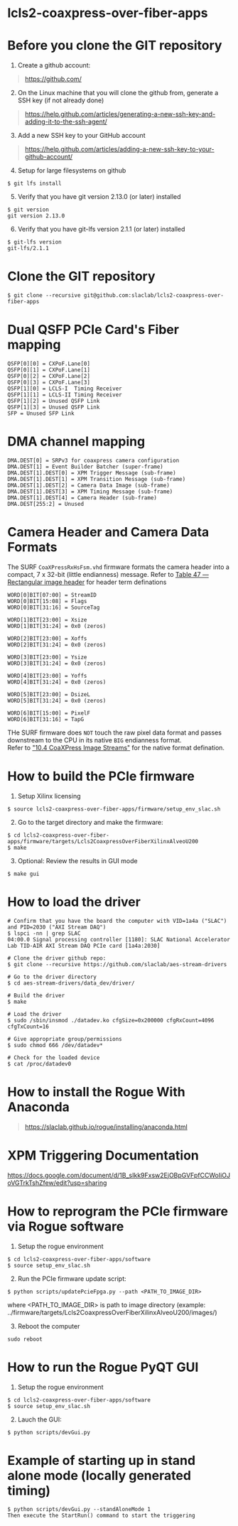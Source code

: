 # lcls2-coaxpress-over-fiber-apps

<!--- ######################################################## -->

# Before you clone the GIT repository

1) Create a github account:
> https://github.com/

2) On the Linux machine that you will clone the github from, generate a SSH key (if not already done)
> https://help.github.com/articles/generating-a-new-ssh-key-and-adding-it-to-the-ssh-agent/

3) Add a new SSH key to your GitHub account
> https://help.github.com/articles/adding-a-new-ssh-key-to-your-github-account/

4) Setup for large filesystems on github

```
$ git lfs install
```

5) Verify that you have git version 2.13.0 (or later) installed 

```
$ git version
git version 2.13.0
```

6) Verify that you have git-lfs version 2.1.1 (or later) installed 

```
$ git-lfs version
git-lfs/2.1.1
```

# Clone the GIT repository

```
$ git clone --recursive git@github.com:slaclab/lcls2-coaxpress-over-fiber-apps
```

<!--- ######################################################## -->

# Dual QSFP PCIe Card's Fiber mapping

```
QSFP[0][0] = CXPoF.Lane[0]
QSFP[0][1] = CXPoF.Lane[1]
QSFP[0][2] = CXPoF.Lane[2]
QSFP[0][3] = CXPoF.Lane[3]
QSFP[1][0] = LCLS-I  Timing Receiver
QSFP[1][1] = LCLS-II Timing Receiver
QSFP[1][2] = Unused QSFP Link
QSFP[1][3] = Unused QSFP Link
SFP = Unused SFP Link
```

<!--- ######################################################## -->

# DMA channel mapping

```
DMA.DEST[0] = SRPv3 for coaxpress camera configuration
DMA.DEST[1] = Event Builder Batcher (super-frame)
DMA.DEST[1].DEST[0] = XPM Trigger Message (sub-frame)
DMA.DEST[1].DEST[1] = XPM Transition Message (sub-frame)
DMA.DEST[1].DEST[2] = Camera Data Image (sub-frame)
DMA.DEST[1].DEST[3] = XPM Timing Message (sub-frame)
DMA.DEST[1].DEST[4] = Camera Header (sub-frame)
DMA.DEST[255:2] = Unused
```

<!--- ######################################################## -->

# Camera Header and Camera Data Formats

The SURF `CoaXPressRxHsFsm.vhd` firmware formats the camera header into a compact, 7 x 32-bit (little endianness) message.
Refer to [Table 47 ― Rectangular image header](http://jiia.org/wp-content/themes/jiia/pdf/standard_dl/coaxpress/CXP-001-2021.pdf)
for header term definations 

```
WORD[0]BIT[07:00] = StreamID
WORD[0]BIT[15:08] = Flags
WORD[0]BIT[31:16] = SourceTag

WORD[1]BIT[23:00] = Xsize
WORD[1]BIT[31:24] = 0x0 (zeros)

WORD[2]BIT[23:00] = Xoffs
WORD[2]BIT[31:24] = 0x0 (zeros)

WORD[3]BIT[23:00] = Ysize
WORD[3]BIT[31:24] = 0x0 (zeros)

WORD[4]BIT[23:00] = Yoffs
WORD[4]BIT[31:24] = 0x0 (zeros)

WORD[5]BIT[23:00] = DsizeL
WORD[5]BIT[31:24] = 0x0 (zeros)

WORD[6]BIT[15:00] = PixelF
WORD[6]BIT[31:16] = TapG
```

THe SURF firmware does `NOT` touch the raw pixel data format and passes downstream to the CPU in its native `BIG` endianness format.  
Refer to ["10.4 CoaXPress Image Streams"](http://jiia.org/wp-content/themes/jiia/pdf/standard_dl/coaxpress/CXP-001-2021.pdf)
for the native format defination.

<!--- ######################################################## -->

# How to build the PCIe firmware

1) Setup Xilinx licensing
```
$ source lcls2-coaxpress-over-fiber-apps/firmware/setup_env_slac.sh
```

2) Go to the target directory and make the firmware:
```
$ cd lcls2-coaxpress-over-fiber-apps/firmware/targets/Lcls2CoaxpressOverFiberXilinxAlveoU200
$ make
```

3) Optional: Review the results in GUI mode
```
$ make gui
```

<!--- ######################################################## -->

# How to load the driver

```
# Confirm that you have the board the computer with VID=1a4a ("SLAC") and PID=2030 ("AXI Stream DAQ")
$ lspci -nn | grep SLAC
04:00.0 Signal processing controller [1180]: SLAC National Accelerator Lab TID-AIR AXI Stream DAQ PCIe card [1a4a:2030]

# Clone the driver github repo:
$ git clone --recursive https://github.com/slaclab/aes-stream-drivers

# Go to the driver directory
$ cd aes-stream-drivers/data_dev/driver/

# Build the driver
$ make

# Load the driver
$ sudo /sbin/insmod ./datadev.ko cfgSize=0x200000 cfgRxCount=4096 cfgTxCount=16

# Give appropriate group/permissions
$ sudo chmod 666 /dev/datadev*

# Check for the loaded device
$ cat /proc/datadev0

```

<!--- ######################################################## -->

# How to install the Rogue With Anaconda

> https://slaclab.github.io/rogue/installing/anaconda.html

<!--- ######################################################## -->

# XPM Triggering Documentation

https://docs.google.com/document/d/1B_sIkk9Fxsw2EjOBpGVFpfCCWoIiOJoVGTrkTshZfew/edit?usp=sharing

<!--- ######################################################## -->

# How to reprogram the PCIe firmware via Rogue software

1) Setup the rogue environment
```
$ cd lcls2-coaxpress-over-fiber-apps/software
$ source setup_env_slac.sh
```

2) Run the PCIe firmware update script:
```
$ python scripts/updatePcieFpga.py --path <PATH_TO_IMAGE_DIR>
```
where <PATH_TO_IMAGE_DIR> is path to image directory (example: ../firmware/targets/Lcls2CoaxpressOverFiberXilinxAlveoU200/images/)

3) Reboot the computer
```
sudo reboot
```

<!--- ######################################################## -->

# How to run the Rogue PyQT GUI

1) Setup the rogue environment
```
$ cd lcls2-coaxpress-over-fiber-apps/software
$ source setup_env_slac.sh
```

2) Lauch the GUI:
```
$ python scripts/devGui.py
```

# Example of starting up in stand alone mode (locally generated timing)
```
$ python scripts/devGui.py --standAloneMode 1
Then execute the StartRun() command to start the triggering
```

<!--- ######################################################## -->
